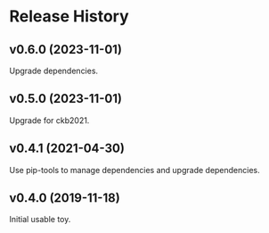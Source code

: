 # Release History

## v0.6.0 (2023-11-01)

Upgrade dependencies.

## v0.5.0 (2023-11-01)

Upgrade for ckb2021.

## v0.4.1 (2021-04-30)

Use pip-tools to manage dependencies and upgrade dependencies.

## v0.4.0 (2019-11-18)

Initial usable toy.
